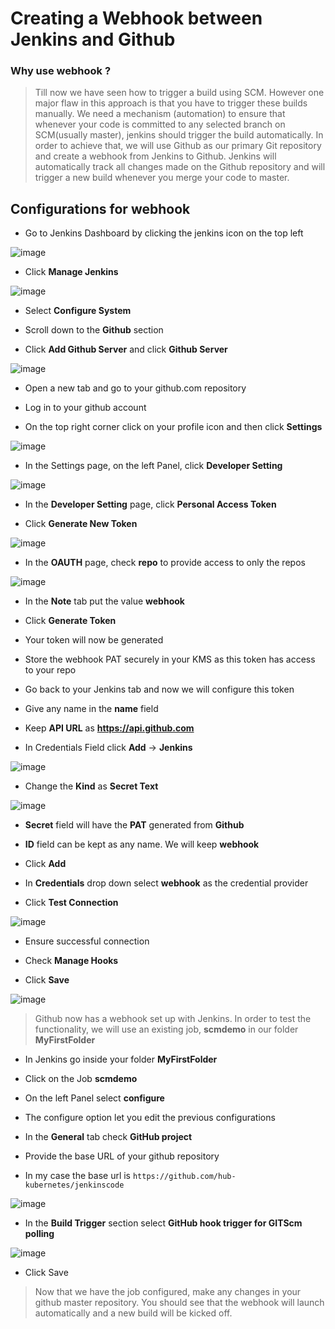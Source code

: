 # Creating a Webhook between Jenkins and Github

### Why use webhook ? 

> Till now we have seen how to trigger a build using SCM. However one major flaw in this approach is that you have to trigger these builds manually. We need a mechanism (automation) to ensure that whenever your code is committed to any selected branch on SCM(usually master), jenkins should trigger the build automatically. In order to achieve that, we will use Github as our primary Git repository and create a webhook from Jenkins to Github. Jenkins will automatically track all changes made on the Github repository and will trigger a new build whenever you merge your code to master. 

## Configurations for webhook 

* Go to Jenkins Dashboard by clicking the jenkins icon on the top left 

![image](https://user-images.githubusercontent.com/44743158/63161808-9a418000-c03e-11e9-9027-dfb50b483083.png)

* Click **Manage Jenkins**

![image](https://user-images.githubusercontent.com/44743158/63161890-d07eff80-c03e-11e9-9daf-fdae452121a3.png)

* Select **Configure System** 

* Scroll down to the **Github** section 

* Click **Add Github Server** and click **Github Server** 

![image](https://user-images.githubusercontent.com/44743158/63162022-28b60180-c03f-11e9-8cec-e63dbbe4ffcc.png)

* Open a new tab and go to your github.com repository

* Log in to your github account 

* On the top right corner click on your profile icon and then click **Settings**

![image](https://user-images.githubusercontent.com/44743158/63162230-a11cc280-c03f-11e9-8e43-2f639577a368.png)

* In the Settings page, on the left Panel, click **Developer Setting** 

![image](https://user-images.githubusercontent.com/44743158/63162328-e17c4080-c03f-11e9-91a9-f27cd754bea8.png)


* In the **Developer Setting** page, click **Personal Access Token** 

* Click **Generate New Token** 

![image](https://user-images.githubusercontent.com/44743158/63162471-391aac00-c040-11e9-8eab-806736353d38.png)

* In the **OAUTH** page, check **repo** to provide access to only the repos 

![image](https://user-images.githubusercontent.com/44743158/63163211-6d8f6780-c042-11e9-9dfd-3a3e2b758a5e.png)

* In the **Note** tab put the value **webhook**

* Click **Generate Token**

* Your token will now be generated 

* Store the webhook PAT securely in your KMS as this token has access to your repo 

* Go back to your Jenkins tab and now we will configure this token

* Give any name in the **name** field 

* Keep **API URL** as **https://api.github.com**

* In Credentials Field click **Add** -> **Jenkins** 

![image](https://user-images.githubusercontent.com/44743158/63163625-8a786a80-c043-11e9-9422-68539e5ae935.png)

* Change the **Kind** as **Secret Text** 

![image](https://user-images.githubusercontent.com/44743158/63163700-cf9c9c80-c043-11e9-9e65-cab4803eb9b0.png)

* **Secret** field will have the **PAT** generated from **Github** 

* **ID** field can be kept as any name. We will keep **webhook**

* Click **Add** 

* In **Credentials** drop down select **webhook** as the credential provider

* Click **Test Connection**

![image](https://user-images.githubusercontent.com/44743158/63163902-56517980-c044-11e9-9b4c-e48fab3138ec.png)

* Ensure successful connection 

* Check **Manage Hooks** 

* Click **Save** 

![image](https://user-images.githubusercontent.com/44743158/63163995-a03a5f80-c044-11e9-8cf5-3bcaf3dd5848.png)


> Github now has a webhook set up with Jenkins. In order to test the functionality, we will use an existing job, **scmdemo** in our folder **MyFirstFolder**

* In Jenkins go inside your folder **MyFirstFolder** 

* Click on the Job **scmdemo** 

* On the left Panel select **configure**

* The configure option let you edit the previous configurations 

* In the **General** tab check **GitHub project** 

* Provide the base URL of your github repository 

* In my case the base url is `https://github.com/hub-kubernetes/jenkinscode`

![image](https://user-images.githubusercontent.com/44743158/63164286-96fdc280-c045-11e9-9d75-c8f3c127da3c.png)

* In the **Build Trigger** section  select **GitHub hook trigger for GITScm polling**

![image](https://user-images.githubusercontent.com/44743158/63164326-bac10880-c045-11e9-9b06-019a15eac94d.png)

* Click Save

> Now that we have the job configured, make any changes in your github master repository. You should see that the webhook will launch automatically and a new build will be kicked off. 